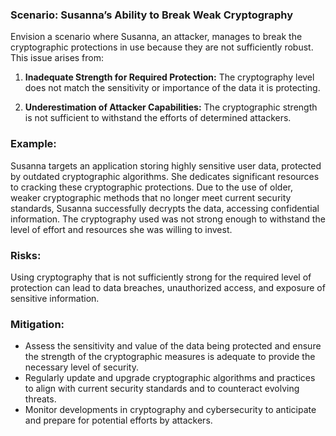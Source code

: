 ### Scenario: Susanna’s Ability to Break Weak Cryptography 
Envision a scenario where Susanna, an attacker, manages to break the cryptographic protections in use because they are not sufficiently robust. This issue arises from: 

1. **Inadequate Strength for Required Protection:** The cryptography level does not match the sensitivity or importance of the data it is protecting. 

2. **Underestimation of Attacker Capabilities:** The cryptographic strength is not sufficient to withstand the efforts of determined attackers. 

### Example: 

Susanna targets an application storing highly sensitive user data, protected by outdated cryptographic algorithms. She dedicates significant resources to cracking these cryptographic protections. Due to the use of older, weaker cryptographic methods that no longer meet current security standards, Susanna successfully decrypts the data, accessing confidential information. The cryptography used was not strong enough to withstand the level of effort and resources she was willing to invest. 

### Risks: 

Using cryptography that is not sufficiently strong for the required level of protection can lead to data breaches, unauthorized access, and exposure of sensitive information. 

### Mitigation: 

- Assess the sensitivity and value of the data being protected and ensure the strength of the cryptographic measures is adequate to provide the necessary level of security. 
- Regularly update and upgrade cryptographic algorithms and practices to align with current security standards and to counteract evolving threats. 
- Monitor developments in cryptography and cybersecurity to anticipate and prepare for potential efforts by attackers. 